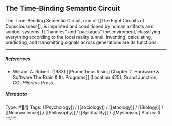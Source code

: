 ## The Time-Binding Semantic Circuit  # 

The Time-Bending Sementic Circuit, one of [[The Eight Circuits of Consciousness]], is imprinted and conditioned by human artifacts and symbol systems. It "handles" and "packages" the enviroment, classifying everything according to the local reality tunnel. Inventing, calculating, predicting, and transmitting signals across generations are its functions.

___

##### References

- Wilson, A. Robert. (1983) [[Prometheus Rising Chapter 2. Hardware & Software The Brain & Its Programs]] (Location 425). Grand Junction, CO: _Hilaritas Press_.

##### Metadata

Type: #🔵/🔵 
Tags: [[Psychology]] / [[sociology]] / [[ethology]] / [[Biology]] / [[Neuroscience]] / [[Philosophy]] / [[Spirituality]] / [[Mysticism]] 
Status: #⛅️/⛅️ 
